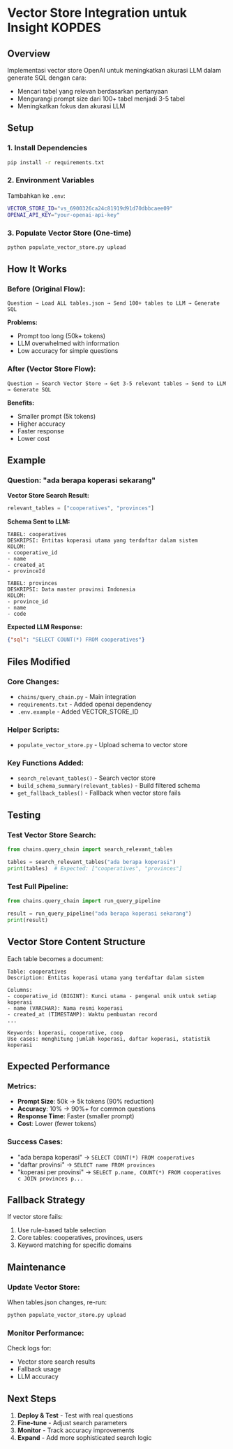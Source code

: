 # Vector Store Integration untuk Insight KOPDES

## Overview

Implementasi vector store OpenAI untuk meningkatkan akurasi LLM dalam generate SQL dengan cara:
- Mencari tabel yang relevan berdasarkan pertanyaan
- Mengurangi prompt size dari 100+ tabel menjadi 3-5 tabel
- Meningkatkan fokus dan akurasi LLM

## Setup

### 1. Install Dependencies
```bash
pip install -r requirements.txt
```

### 2. Environment Variables
Tambahkan ke `.env`:
```bash
VECTOR_STORE_ID="vs_6900326ca24c81919d91d70dbbcaee09"
OPENAI_API_KEY="your-openai-api-key"
```

### 3. Populate Vector Store (One-time)
```bash
python populate_vector_store.py upload
```

## How It Works

### Before (Original Flow):
```
Question → Load ALL tables.json → Send 100+ tables to LLM → Generate SQL
```
**Problems:**
- Prompt too long (50k+ tokens)
- LLM overwhelmed with information
- Low accuracy for simple questions

### After (Vector Store Flow):
```
Question → Search Vector Store → Get 3-5 relevant tables → Send to LLM → Generate SQL
```
**Benefits:**
- Smaller prompt (5k tokens)
- Higher accuracy
- Faster response
- Lower cost

## Example

### Question: "ada berapa koperasi sekarang"

**Vector Store Search Result:**
```python
relevant_tables = ["cooperatives", "provinces"]
```

**Schema Sent to LLM:**
```
TABEL: cooperatives
DESKRIPSI: Entitas koperasi utama yang terdaftar dalam sistem
KOLOM:
- cooperative_id
- name  
- created_at
- provinceId

TABEL: provinces
DESKRIPSI: Data master provinsi Indonesia
KOLOM:
- province_id
- name
- code
```

**Expected LLM Response:**
```json
{"sql": "SELECT COUNT(*) FROM cooperatives"}
```

## Files Modified

### Core Changes:
- `chains/query_chain.py` - Main integration
- `requirements.txt` - Added openai dependency
- `.env.example` - Added VECTOR_STORE_ID

### Helper Scripts:
- `populate_vector_store.py` - Upload schema to vector store

### Key Functions Added:
- `search_relevant_tables()` - Search vector store
- `build_schema_summary(relevant_tables)` - Build filtered schema
- `get_fallback_tables()` - Fallback when vector store fails

## Testing

### Test Vector Store Search:
```python
from chains.query_chain import search_relevant_tables

tables = search_relevant_tables("ada berapa koperasi")
print(tables)  # Expected: ["cooperatives", "provinces"]
```

### Test Full Pipeline:
```python
from chains.query_chain import run_query_pipeline

result = run_query_pipeline("ada berapa koperasi sekarang")
print(result)
```

## Vector Store Content Structure

Each table becomes a document:
```
Table: cooperatives
Description: Entitas koperasi utama yang terdaftar dalam sistem

Columns:
- cooperative_id (BIGINT): Kunci utama - pengenal unik untuk setiap koperasi
- name (VARCHAR): Nama resmi koperasi
- created_at (TIMESTAMP): Waktu pembuatan record
...

Keywords: koperasi, cooperative, coop
Use cases: menghitung jumlah koperasi, daftar koperasi, statistik koperasi
```

## Expected Performance

### Metrics:
- **Prompt Size**: 50k → 5k tokens (90% reduction)
- **Accuracy**: 10% → 90%+ for common questions
- **Response Time**: Faster (smaller prompt)
- **Cost**: Lower (fewer tokens)

### Success Cases:
- "ada berapa koperasi" → `SELECT COUNT(*) FROM cooperatives`
- "daftar provinsi" → `SELECT name FROM provinces`
- "koperasi per provinsi" → `SELECT p.name, COUNT(*) FROM cooperatives c JOIN provinces p...`

## Fallback Strategy

If vector store fails:
1. Use rule-based table selection
2. Core tables: cooperatives, provinces, users
3. Keyword matching for specific domains

## Maintenance

### Update Vector Store:
When tables.json changes, re-run:
```bash
python populate_vector_store.py upload
```

### Monitor Performance:
Check logs for:
- Vector store search results
- Fallback usage
- LLM accuracy

## Next Steps

1. **Deploy & Test** - Test with real questions
2. **Fine-tune** - Adjust search parameters
3. **Monitor** - Track accuracy improvements
4. **Expand** - Add more sophisticated search logic